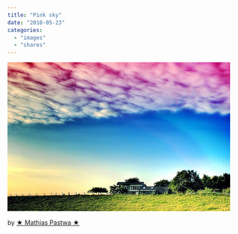 ```yaml
---
title: "Pink sky"
date: "2010-05-23"
categories: 
  - "images"
  - "shares"
---
```


![](images/tumblr_l1wz3y1pSz1qz4vrlo1_500.jpg)

by [★ Mathias Pastwa ★](http://flickr.com/photos/mpastwa)
